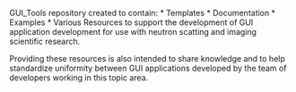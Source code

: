 GUI_Tools repository created to contain:
    * Templates
    * Documentation
    * Examples
    * Various Resources
to support the development of GUI application development for use with 
neutron scatting and imaging scientific research.

Providing these resources is also intended to share knowledge and to help 
standardize uniformity between GUI applications developed by the team of 
developers working in this topic area.